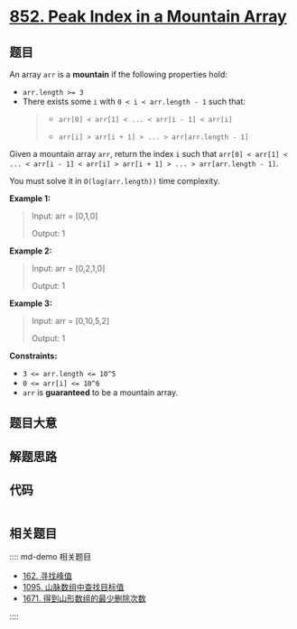 # [852. Peak Index in a Mountain Array](https://leetcode.com/problems/peak-index-in-a-mountain-array/)

## 题目

An array `arr` is a **mountain** if the following properties hold:

- `arr.length >= 3`
- There exists some `i` with `0 < i < arr.length - 1` such that:
  > - `arr[0] < arr[1] < ... < arr[i - 1] < arr[i] `
  >
  > - `arr[i] > arr[i + 1] > ... > arr[arr.length - 1]`

Given a mountain array `arr`, return the index `i` such that `arr[0] < arr[1]
< ... < arr[i - 1] < arr[i] > arr[i + 1] > ... > arr[arr.length - 1]`.

You must solve it in `O(log(arr.length))` time complexity.

**Example 1:**

> Input: arr = [0,1,0]
>
> Output: 1

**Example 2:**

> Input: arr = [0,2,1,0]
>
> Output: 1

**Example 3:**

> Input: arr = [0,10,5,2]
>
> Output: 1

**Constraints:**

- `3 <= arr.length <= 10^5`
- `0 <= arr[i] <= 10^6`
- `arr` is **guaranteed** to be a mountain array.

## 题目大意

## 解题思路

## 代码

```javascript

```

## 相关题目

:::: md-demo 相关题目

- [162. 寻找峰值](https://leetcode.com/problems/find-peak-element)
- [1095. 山脉数组中查找目标值](https://leetcode.com/problems/find-in-mountain-array)
- [1671. 得到山形数组的最少删除次数](https://leetcode.com/problems/minimum-number-of-removals-to-make-mountain-array)

::::
